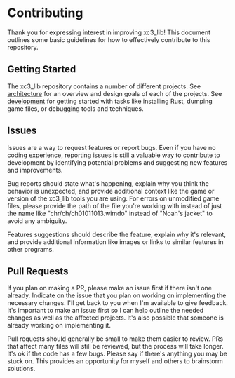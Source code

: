 # Contributing
Thank you for expressing interest in improving xc3_lib! This document outlines some basic guidelines for how to effectively contribute to this repository.

## Getting Started
The xc3_lib repository contains a number of different projects. See [architecture](https://github.com/ScanMountGoat/xc3_lib/blob/main/ARCHITECTURE.md) for an overview and design goals of each of the projects. See [development](https://github.com/ScanMountGoat/xc3_lib/blob/main/DEVELOPMENT.md) for getting started with tasks like installing Rust, dumping game files, or debugging tools and techniques.

## Issues
Issues are a way to request features or report bugs. Even if you have no coding experience, reporting issues is still a valuable way to contribute to development by identifying potential problems and suggesting new features and improvements. 

Bug reports should state what's happening, explain why you think the behavior is unexpected, and provide additional context like the game or version of the xc3_lib tools you are using. For errors on unmodified game files, please provide the path of the file you're working with instead of just the name like "chr/ch/ch01011013.wimdo" instead of "Noah's jacket" to avoid any ambiguity.

Features suggestions should describe the feature, explain why it's relevant, and provide additional information like images or links to similar features in other programs.

## Pull Requests
If you plan on making a PR, please make an issue first if there isn't one already. Indicate on the issue that you plan on working on implementing the necessary changes. I'll get back to you when I'm available to give feedback. It's important to make an issue first so I can help outline the needed changes as well as the affected projects. It's also possible that someone is already working on implementing it.

Pull requests should generally be small to make them easier to review. PRs that affect many files will still be reviewed, but the process will take longer. It's ok if the code has a few bugs. Please say if there's anything you may be stuck on. This provides an opportunity for myself and others to brainstorm solutions.
